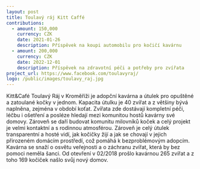 ```yaml
---
layout: post
title: Toulavý ráj Kitt Caffé
contributions:
  - amount: 150,000
    currency: CZK
    date: 2021-01-26
    description: Příspěvek na koupi automobilu pro kočičí kavárnu 
  - amount: 200,000
    currency: CZK
    date: 2022-12-01
    description: Příspěvek na zdravotní péči a potřeby pro zvířata 
project_url: https://www.facebook.com/toulavyraj/
logo: /public/images/toulavy_raj.jpg
---
```


Kitt&Café Toulavý Ráj v Kroměříži je adopční kavárna a útulek pro opuštěné a zatoulané kočky v jednom. Kapacita útulku je 40 zvířat a z většiny bývá naplněna, zejména v období koťat. Zvířata zde dostávají kompletní péči, léčbu i ošetření a posléze hledají mezi komunitou hostů kavárny své domovy. Zároveň se daří budovat komunitu milovníků koček a celý projekt je velmi kontaktní a s rodinnou atmosférou. Zároveň je celý útulek transparentní a hosté vidí, jak kočičky žijí a jak se chovají v jejich přirozeném domácím prostředí, což pomáhá k bezproblémovým adopcím. Kavárna se snaží o osvětu veřejnosti a o záchranu zvířat, která by bez pomoci neměla šanci. Od otevření v 02/2018 prošlo kavárnou 265 zvířat a z toho 169 kočiček našlo svůj nový domov.


